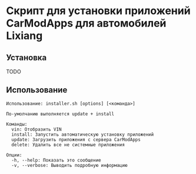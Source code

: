 # Скрипт для установки приложений CarModApps для автомобилей Lixiang

## Установка

TODO

## Использование

```
Использование: installer.sh [options] [<команда>]

По-умолчанию выполняется update + install

Команды:
  vin: Отобразить VIN
  install: Запустить автоматическую установку приложений
  update: Загрузить приложения с сервера CarModApps
  delete: Удалить все не системные приложения

Опции:
  -h, --help: Показать это сообщение
  -v, --verbose: Выводить подробную информацию
```

